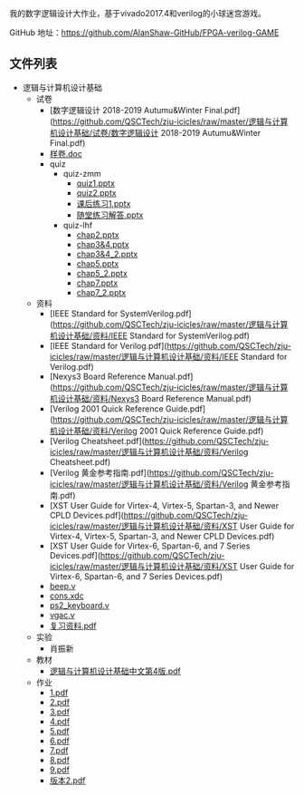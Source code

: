 我的数字逻辑设计大作业，基于vivado2017.4和verilog的小球迷宫游戏。

GitHub 地址：https://github.com/AlanShaw-GitHub/FPGA-verilog-GAME


## 文件列表

- 逻辑与计算机设计基础
    - 试卷
        - [数字逻辑设计 2018-2019 Autumu&Winter Final.pdf](https://github.com/QSCTech/zju-icicles/raw/master/逻辑与计算机设计基础/试卷/数字逻辑设计 2018-2019 Autumu&Winter Final.pdf)
        - [样卷.doc](https://github.com/QSCTech/zju-icicles/raw/master/逻辑与计算机设计基础/试卷/样卷.doc)
        - quiz
            - quiz-zmm
                - [quiz1.pptx](https://github.com/QSCTech/zju-icicles/raw/master/逻辑与计算机设计基础/试卷/quiz/quiz-zmm/quiz1.pptx)
                - [quiz2.pptx](https://github.com/QSCTech/zju-icicles/raw/master/逻辑与计算机设计基础/试卷/quiz/quiz-zmm/quiz2.pptx)
                - [课后练习1.pptx](https://github.com/QSCTech/zju-icicles/raw/master/逻辑与计算机设计基础/试卷/quiz/quiz-zmm/课后练习1.pptx)
                - [随堂练习解答.pptx](https://github.com/QSCTech/zju-icicles/raw/master/逻辑与计算机设计基础/试卷/quiz/quiz-zmm/随堂练习解答.pptx)
            - quiz-lhf
                - [chap2.pptx](https://github.com/QSCTech/zju-icicles/raw/master/逻辑与计算机设计基础/试卷/quiz/quiz-lhf/chap2.pptx)
                - [chap3&4.pptx](https://github.com/QSCTech/zju-icicles/raw/master/逻辑与计算机设计基础/试卷/quiz/quiz-lhf/chap3&4.pptx)
                - [chap3&4_2.pptx](https://github.com/QSCTech/zju-icicles/raw/master/逻辑与计算机设计基础/试卷/quiz/quiz-lhf/chap3&4_2.pptx)
                - [chap5.pptx](https://github.com/QSCTech/zju-icicles/raw/master/逻辑与计算机设计基础/试卷/quiz/quiz-lhf/chap5.pptx)
                - [chap5_2.pptx](https://github.com/QSCTech/zju-icicles/raw/master/逻辑与计算机设计基础/试卷/quiz/quiz-lhf/chap5_2.pptx)
                - [chap7.pptx](https://github.com/QSCTech/zju-icicles/raw/master/逻辑与计算机设计基础/试卷/quiz/quiz-lhf/chap7.pptx)
                - [chap7_2.pptx](https://github.com/QSCTech/zju-icicles/raw/master/逻辑与计算机设计基础/试卷/quiz/quiz-lhf/chap7_2.pptx)
    - 资料
        - [IEEE Standard for SystemVerilog.pdf](https://github.com/QSCTech/zju-icicles/raw/master/逻辑与计算机设计基础/资料/IEEE Standard for SystemVerilog.pdf)
        - [IEEE Standard for Verilog.pdf](https://github.com/QSCTech/zju-icicles/raw/master/逻辑与计算机设计基础/资料/IEEE Standard for Verilog.pdf)
        - [Nexys3 Board Reference Manual.pdf](https://github.com/QSCTech/zju-icicles/raw/master/逻辑与计算机设计基础/资料/Nexys3 Board Reference Manual.pdf)
        - [Verilog 2001 Quick Reference Guide.pdf](https://github.com/QSCTech/zju-icicles/raw/master/逻辑与计算机设计基础/资料/Verilog 2001 Quick Reference Guide.pdf)
        - [Verilog Cheatsheet.pdf](https://github.com/QSCTech/zju-icicles/raw/master/逻辑与计算机设计基础/资料/Verilog Cheatsheet.pdf)
        - [Verilog 黄金参考指南.pdf](https://github.com/QSCTech/zju-icicles/raw/master/逻辑与计算机设计基础/资料/Verilog 黄金参考指南.pdf)
        - [XST User Guide for Virtex-4, Virtex-5, Spartan-3, and Newer CPLD Devices.pdf](https://github.com/QSCTech/zju-icicles/raw/master/逻辑与计算机设计基础/资料/XST User Guide for Virtex-4, Virtex-5, Spartan-3, and Newer CPLD Devices.pdf)
        - [XST User Guide for Virtex-6, Spartan-6, and 7 Series Devices.pdf](https://github.com/QSCTech/zju-icicles/raw/master/逻辑与计算机设计基础/资料/XST User Guide for Virtex-6, Spartan-6, and 7 Series Devices.pdf)
        - [beep.v](https://github.com/QSCTech/zju-icicles/raw/master/逻辑与计算机设计基础/资料/beep.v)
        - [cons.xdc](https://github.com/QSCTech/zju-icicles/raw/master/逻辑与计算机设计基础/资料/cons.xdc)
        - [ps2_keyboard.v](https://github.com/QSCTech/zju-icicles/raw/master/逻辑与计算机设计基础/资料/ps2_keyboard.v)
        - [vgac.v](https://github.com/QSCTech/zju-icicles/raw/master/逻辑与计算机设计基础/资料/vgac.v)
        - [复习资料.pdf](https://github.com/QSCTech/zju-icicles/raw/master/逻辑与计算机设计基础/资料/复习资料.pdf)
    - 实验
        - 肖振新
    - 教材
        - [逻辑与计算机设计基础中文第4版.pdf](https://github.com/QSCTech/zju-icicles/raw/master/逻辑与计算机设计基础/教材/逻辑与计算机设计基础中文第4版.pdf)
    - 作业
        - [1.pdf](https://github.com/QSCTech/zju-icicles/raw/master/逻辑与计算机设计基础/作业/1.pdf)
        - [2.pdf](https://github.com/QSCTech/zju-icicles/raw/master/逻辑与计算机设计基础/作业/2.pdf)
        - [3.pdf](https://github.com/QSCTech/zju-icicles/raw/master/逻辑与计算机设计基础/作业/3.pdf)
        - [4.pdf](https://github.com/QSCTech/zju-icicles/raw/master/逻辑与计算机设计基础/作业/4.pdf)
        - [5.pdf](https://github.com/QSCTech/zju-icicles/raw/master/逻辑与计算机设计基础/作业/5.pdf)
        - [6.pdf](https://github.com/QSCTech/zju-icicles/raw/master/逻辑与计算机设计基础/作业/6.pdf)
        - [7.pdf](https://github.com/QSCTech/zju-icicles/raw/master/逻辑与计算机设计基础/作业/7.pdf)
        - [8.pdf](https://github.com/QSCTech/zju-icicles/raw/master/逻辑与计算机设计基础/作业/8.pdf)
        - [9.pdf](https://github.com/QSCTech/zju-icicles/raw/master/逻辑与计算机设计基础/作业/9.pdf)
        - [版本2.pdf](https://github.com/QSCTech/zju-icicles/raw/master/逻辑与计算机设计基础/作业/版本2.pdf)
